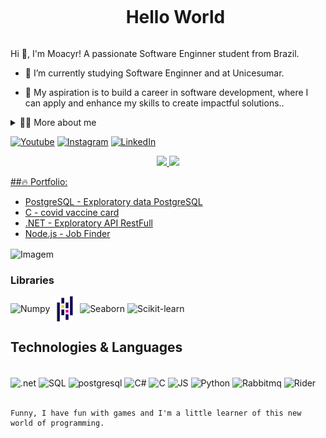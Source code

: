 <!--título-->
<div id="user-content-toc">
  <ul align="center">
    <summary><h1 style="display: inline-block">Hello World</h1></summary>
</div>

<!-- Presentation -->
<p>
  Hi 👋, I'm Moacyr! A passionate Software Enginner student from Brazil.

  - 🌱 I’m currently studying Software Enginner and at Unicesumar.

  - 🔭 My aspiration is to build a career in software development, where I can apply and enhance my skills to create impactful solutions..
</p>

<!-- Dropdown -->
<details>
  <summary>👨‍💻 More about me</summary>

  - 💬 I am 29 years old and currently reside in Brazil. I have experience in SQL, JavaScript, and .NET. Throughout my career, I have always worked hard, which has allowed me to develop strong communication skills and proficiency in data handling. This dedication to my work has been instrumental in my professional growth.


  - ⚡ I enjoy reading, whether it’s a captivating book or an engaging comic, as well as watching movies and immersing myself in games! I believe that our personal interests contribute to a more refined perception of things and enhance our problem-solving skills. \o/ I also find joy in exploring new cultures, learning about innovative technologies, and participating in outdoor activities. These experiences not only broaden my horizons but also provide fresh perspectives that can be applied in various situations.
</details>

<!-- Links -->
[![Youtube](https://img.shields.io/badge/YouTube-FF0000?style=for-the-badge&logo=youtube&logoColor=white)](https://www.youtube.com/channel/UC9nJSNYoMOAV8v6Lr3eWVIA)
[![Instagram](https://img.shields.io/badge/Instagram-E4405F?style=for-the-badge&logo=instagram&logoColor=white)](https://www.instagram.com/kenedy_camacho/)
[![LinkedIn](https://img.shields.io/badge/LinkedIn-0077B5?style=for-the-badge&logo=linkedin&logoColor=white)](https://www.linkedin.com/in/moacyrkennedy/)


<!-- GithubStats -->
<div align="center">
  <a href="https://github.com/MoacyrKennedy">
  <img height="180em" src="https://github-readme-stats-sigma-five.vercel.app/api?username=MoacyrKennedy&show_icons=true&theme=gotham&include_all_commits=true&count_private=true"/>
  <img height="180em" src="https://github-readme-stats-sigma-five.vercel.app/api/top-langs/?username=MoacyrKennedy&show_icons=true&layout=compact&langs_count=7&theme=gotham&hide=SCSS,HLSL,ShaderLab"/>
    </div>


<!-- Portfolio -->
##🔥 Portfolio:
- [PostgreSQL - Exploratory data PostgreSQL](https://github.com/MoacyrKennedy/Trabalho-final-PostgreSQL)
- [C - covid vaccine card ](https://github.com/MoacyrKennedy/Projeto-final-Cart-o-covid-em-c)
- [.NET - Exploratory API RestFull ](https://github.com/MoacyrKennedy/ControleFacil)
-  [Node.js - Job Finder](https://github.com/MoacyrKennedy/JOBFINDER)
  

<!-- GIF -->
<p align="left">
  <img align="center" src="https://github.com/VariableBee/VariableBee/assets/77739311/4e9f41af-6b57-49a7-b15a-74322e96b4d7" alt="Imagem">
</p>



  
  <!-- Skills: Libraries -->
  <div style="flex-basis: 48%;">
    <h3>Libraries</h3>
    <img align="center" alt="Numpy" height="30" width="40" src="https://cdn.jsdelivr.net/gh/devicons/devicon/icons/numpy/numpy-original.svg">
    <img align="center" alt="Pandas" src="https://raw.githubusercontent.com/devicons/devicon/2ae2a900d2f041da66e950e4d48052658d850630/icons/pandas/pandas-original.svg" alt="pandas" width="40" height="40"/>
    <img align="center" alt="Seaborn" src="https://seaborn.pydata.org/_images/logo-mark-lightbg.svg" alt="seaborn" width="40" height="40"/>
    <img align="center" alt="Scikit-learn" src="https://upload.wikimedia.org/wikipedia/commons/0/05/Scikit_learn_logo_small.svg" alt="scikit_learn" width="40" height="40"/>
  </div>


  ## Technologies & Languages 

  <div style="display: inline-block>"><br/>
    <img align = "center" alt =".net" src="https://img.shields.io/badge/.NET-5C2D91?style=for-the-badge&logo=.net&logoColor=white"/>
    <img align = "center" alt ="SQL" src="https://img.shields.io/badge/Microsoft_SQL_Server-CC2927?style=for-the-badge&logo=microsoft-sql-server&logoColor=white"/>
    <img align = "center" alt ="postgresql" src="https://img.shields.io/badge/PostgreSQL-316192?style=for-the-badge&logo=postgresql&logoColor=white"/>
    <img align = "center" alt ="C#" src="https://img.shields.io/badge/C%23-239120?style=for-the-badge&logo=c-sharp&logoColor=white"/>
    <img align = "center" alt ="C" src="https://img.shields.io/badge/C-00599C?style=for-the-badge&logo=c&logoColor=white"/>
    <img align = "center" alt ="JS" src="https://img.shields.io/badge/JavaScript-F7DF1E?style=for-the-badge&logo=javascript&logoColor=black"/>
    <img align = "center" alt ="Python" src="https://img.shields.io/badge/Python-3776AB?style=for-the-badge&logo=python&logoColor=white"/>
    <img align = "center" alt ="Rabbitmq" src="https://img.shields.io/badge/rabbitmq-%23FF6600.svg?&style=for-the-badge&logo=rabbitmq&logoColor=white"/>
    <img align = "center" alt ="Rider" src ="https://img.shields.io/badge/Rider-000000?style=for-the-badge&logo=Rider&logoColor=white"/>
  </div><br/>
  

    Funny, I have fun with games and I'm a little learner of this new world of programming.
 
